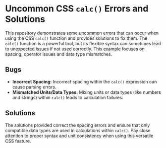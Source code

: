 # Uncommon CSS `calc()` Errors and Solutions

This repository demonstrates some uncommon errors that can occur when using the CSS `calc()` function and provides solutions to fix them.  The `calc()` function is a powerful tool, but its flexible syntax can sometimes lead to unexpected issues if not used correctly.  This example focuses on spacing, operator issues and data type mismatches.

## Bugs
* **Incorrect Spacing:**  Incorrect spacing within the `calc()` expression can cause parsing errors.
* **Mismatched Units/Data Types:** Mixing units or data types (like numbers and strings) within `calc()` leads to calculation failures.

## Solutions
The solutions provided correct the spacing errors and ensure that only compatible data types are used in calculations within `calc()`. Pay close attention to proper syntax and unit consistency when using this versatile CSS feature.